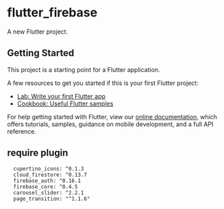 # flutter_firebase

A new Flutter project.

## Getting Started

This project is a starting point for a Flutter application.

A few resources to get you started if this is your first Flutter project:

- [Lab: Write your first Flutter app](https://flutter.dev/docs/get-started/codelab)
- [Cookbook: Useful Flutter samples](https://flutter.dev/docs/cookbook)

For help getting started with Flutter, view our
[online documentation](https://flutter.dev/docs), which offers tutorials,
samples, guidance on mobile development, and a full API reference.

## require plugin
```
  cupertino_icons: ^0.1.3
  cloud_firestore: ^0.13.7
  firebase_auth: ^0.16.1
  firebase_core: ^0.4.5
  carousel_slider: ^2.2.1
  page_transition: "^1.1.6"
```
